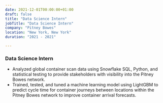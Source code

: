 ```yaml
---
date: 2021-12-01T00:00:00+01:00
draft: false
title: "Data Science Intern"
jobTitle: "Data Science Intern"
company: "Pitney Bowes"
location: "New York, New York"
duration: "2021 - 2021"

---
```

### Data Science Intern

- Analyzed global container scan data using Snowflake SQL, Python, and statistical testing to provide stakeholders with visibility into the Pitney Bowes network.
- Trained, tested, and tuned a machine learning model using LightGBM to predict cycle time for container journeys between locations within the Pitney Bowes network to improve container arrival forecasts.
